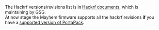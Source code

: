 The Hackrf versions/revisions list is in [Hackrf documents](https://hackrf.readthedocs.io/en/latest/list_of_hardware_revisions.html), which is maintaining by GSG.  
At now stage the Mayhem firmware supports all the hackrf revisions **if** you have a [supported version of PortaPack](https://github.com/eried/portapack-mayhem/wiki/PortaPack-Versions).  